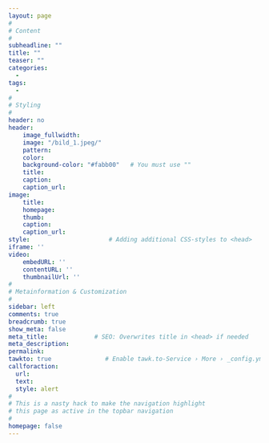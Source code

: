 ```yaml
---
layout: page
#
# Content
#
subheadline: ""
title: ""
teaser: ""
categories:
  - 
tags:
  - 
#
# Styling
#
header: no
header:
    image_fullwidth:
    image: "/bild_1.jpeg/"
    pattern:
    color:
    background-color: "#fabb00"   # You must use ""
    title:
    caption:
    caption_url:
image:
    title:
    homepage:
    thumb:
    caption:
    caption_url:
style:                      # Adding additional CSS-styles to <head>
iframe: ''
video:
    embedURL: ''
    contentURL: ''
    thumbnailUrl: ''
#
# Metainformation & Customization
#
sidebar: left
comments: true
breadcrumb: true
show_meta: false
meta_title:             # SEO: Overwrites title in <head> if needed
meta_description:
permalink:
tawkto: true               # Enable tawk.to-Service › More › _config.yml
callforaction:
  url: 
  text: 
  style: alert
#
# This is a nasty hack to make the navigation highlight
# this page as active in the topbar navigation
#
homepage: false
---
```



